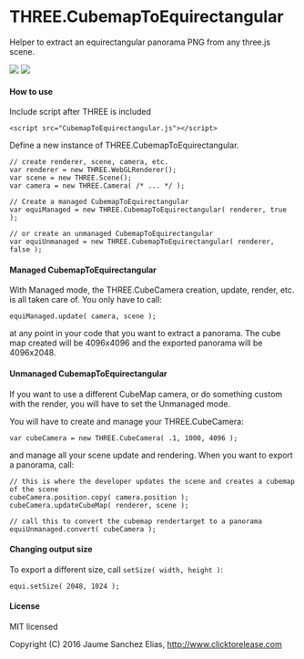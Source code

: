 # THREE.CubemapToEquirectangular

Helper to extract an equirectangular panorama PNG from any three.js scene.

![](https://raw.githubusercontent.com/spite/THREE.CubemapToEquirectangular/master/about/pano-cru%C2%B7ci%C2%B7form-1471040116139.jpg)
![](https://raw.githubusercontent.com/spite/THREE.CubemapToEquirectangular/master/about/pano-The%20Polygon%20Shredder-1471041904038.jpg)

#### How to use ####
Include script after THREE is included
```
<script src="CubemapToEquirectangular.js"></script>
```
Define a new instance of THREE.CubemapToEquirectangular.
```
// create renderer, scene, camera, etc.
var renderer = new THREE.WebGLRenderer();
var scene = new THREE.Scene();
var camera = new THREE.Camera( /* ... */ );

// Create a managed CubemapToEquirectangular
var equiManaged = new THREE.CubemapToEquirectangular( renderer, true );

// or create an unmanaged CubemapToEquirectangular
var equiUnmanaged = new THREE.CubemapToEquirectangular( renderer, false );
```

#### Managed CubemapToEquirectangular ####
With Managed mode, the THREE.CubeCamera creation, update, render, etc. is all taken care of. You only have to call:
```
equiManaged.update( camera, scene );
```
at any point in your code that you want to extract a panorama.
The cube map created will be 4096x4096 and the exported panorama will be 4096x2048.

#### Unmanaged CubemapToEquirectangular ####
If you want to use a different CubeMap camera, or do something custom with the render, you will have to set the Unmanaged mode.

You will have to create and manage your THREE.CubeCamera:
```
var cubeCamera = new THREE.CubeCamera( .1, 1000, 4096 );
```
and manage all your scene update and rendering. When you want to export a panorama, call:
```
// this is where the developer updates the scene and creates a cubemap of the scene
cubeCamera.position.copy( camera.position );
cubeCamera.updateCubeMap( renderer, scene );

// call this to convert the cubemap rendertarget to a panorama
equiUnmanaged.convert( cubeCamera );
```

#### Changing output size ####
To export a different size, call ```setSize( width, height )```:
```
equi.setSize( 2048, 1024 );
```

#### License ####

MIT licensed

Copyright (C) 2016 Jaume Sanchez Elias, http://www.clicktorelease.com
